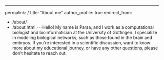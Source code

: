 ---
permalink: /
title: "About me"
author_profile: true
redirect_from: 
  - /about/
  - /about.html
---Hello! My name is Parsa, and I work as a computational biologist and bioinformatician at the University of Göttingen. I specialize in modeling biological networks, such as those found in the brain and embryos. If you're interested in a scientific discussion, want to know more about my educational journey, or have any other questions, please don't hesitate to reach out.
